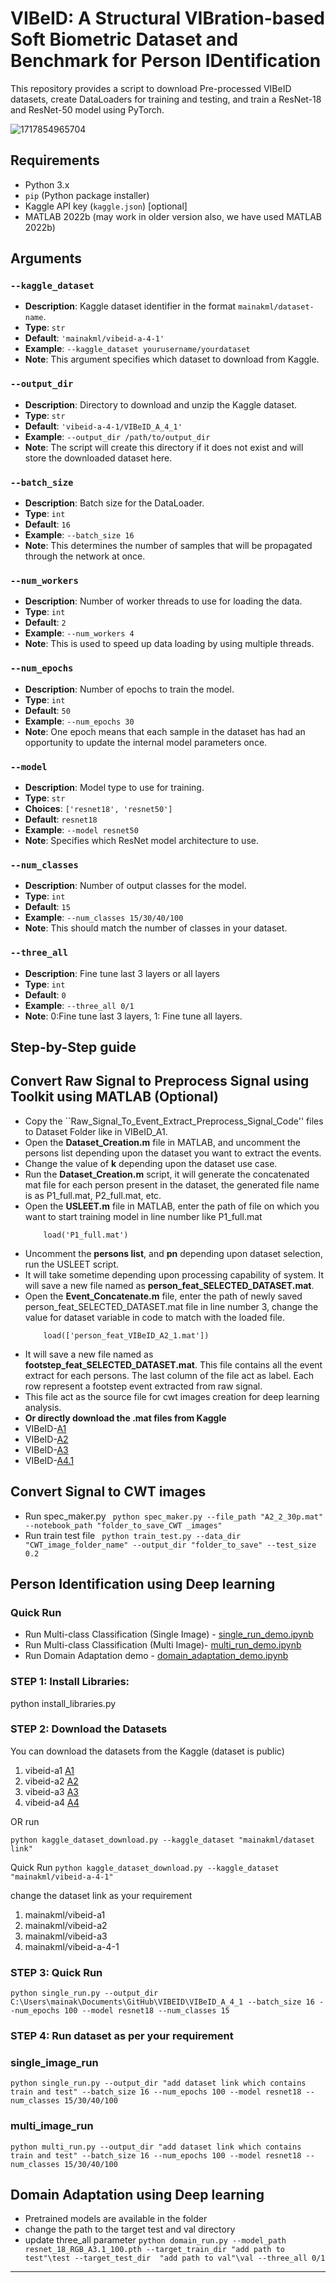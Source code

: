 # VIBeID: A Structural **VIB**ration-based Soft Biometric Dataset and Benchmark for Person **ID**entification
This repository provides a script to download Pre-processed  VIBeID datasets, create DataLoaders for training and testing, and train a ResNet-18 and ResNet-50 model using PyTorch.

![1717854965704](image/README/1717854965704.png)
## Requirements
- Python 3.x
- `pip` (Python package installer)
- Kaggle API key (`kaggle.json`) [optional]
- MATLAB 2022b (may work in older version also, we have used MATLAB 2022b)

## Arguments

### `--kaggle_dataset`
- **Description**: Kaggle dataset identifier in the format `mainakml/dataset-name`.
- **Type**: `str`
- **Default**: `'mainakml/vibeid-a-4-1'`
- **Example**: `--kaggle_dataset yourusername/yourdataset`
- **Note**: This argument specifies which dataset to download from Kaggle.

### `--output_dir`
- **Description**: Directory to download and unzip the Kaggle dataset.
- **Type**: `str`
- **Default**: `'vibeid-a-4-1/VIBeID_A_4_1'`
- **Example**: `--output_dir /path/to/output_dir`
- **Note**: The script will create this directory if it does not exist and will store the downloaded dataset here.

### `--batch_size`
- **Description**: Batch size for the DataLoader.
- **Type**: `int`
- **Default**: `16`
- **Example**: `--batch_size 16`
- **Note**: This determines the number of samples that will be propagated through the network at once.

### `--num_workers`
- **Description**: Number of worker threads to use for loading the data.
- **Type**: `int`
- **Default**: `2`
- **Example**: `--num_workers 4`
- **Note**: This is used to speed up data loading by using multiple threads.

### `--num_epochs`
- **Description**: Number of epochs to train the model.
- **Type**: `int`
- **Default**: `50`
- **Example**: `--num_epochs 30`
- **Note**: One epoch means that each sample in the dataset has had an opportunity to update the internal model parameters once.

### `--model`
- **Description**: Model type to use for training.
- **Type**: `str`
- **Choices**: `['resnet18', 'resnet50']`
- **Default**: `resnet18`
- **Example**: `--model resnet50`
- **Note**: Specifies which ResNet model architecture to use.

### `--num_classes`
- **Description**: Number of output classes for the model.
- **Type**: `int`
- **Default**: `15`
- **Example**: `--num_classes 15/30/40/100`
- **Note**: This should match the number of classes in your dataset.

### `--three_all`
- **Description**: Fine tune last 3 layers or all layers
- **Type**: `int`
- **Default**: `0`
- **Example**: `--three_all 0/1`
- **Note**: 0:Fine tune last 3 layers, 1: Fine tune all layers.


## Step-by-Step guide

## Convert Raw Signal to Preprocess Signal using Toolkit using MATLAB (Optional)
- Copy the ``Raw_Signal_To_Event_Extract_Preprocess_Signal_Code'' files to Dataset Folder like in VIBeID_A1.
- Open the **Dataset_Creation.m** file in MATLAB, and uncomment the persons list depending upon the dataset you want to extract the events.
- Change the value of **k** depending upon the dataset use case.
- Run the **Dataset_Creation.m** script, it will generate the concatenated mat file for each person present in the dataset, the generated file name is as P1_full.mat, P2_full.mat, etc.
- Open the **USLEET.m** file in MATLAB, enter the path of file on which you want to start training model in line number like P1_full.mat
  ``` % Load Mat file for tarining model
      load('P1_full.mat') 
- Uncomment the **persons list**, and **pn** depending upon dataset selection, run the USLEET script.
- It will take sometime depending upon processing capability of system. It will save a new file named as **person_feat_SELECTED_DATASET.mat**.
- Open the **Event_Concatenate.m** file, enter the path of newly saved person_feat_SELECTED_DATASET.mat file in line number 3, change the value for dataset variable in code to match with the loaded file.
  ``` % Load the saved after running usleet matlab code file
      load(['person_feat_VIBeID_A2_1.mat']) 
- It will save a new file named as **footstep_feat_SELECTED_DATASET.mat**. This file contains all the event extract for each persons. The last column of the file act as label. Each row represent a footstep event extracted from raw signal.
- This file act as the source file for cwt images creation for deep learning analysis.
- **Or directly download the .mat files from Kaggle**
- VIBeID-[A1](https://www.kaggle.com/datasets/mainakml/vibeid-a1-event)
- VIBeID-[A2](https://www.kaggle.com/datasets/mainakml/vibeid-a2-event)
- VIBeID-[A3](https://www.kaggle.com/datasets/mainakml/vibeid-a3-event)
- VIBeID-[A4.1](https://www.kaggle.com/datasets/mainakml/a4-1signal)

## Convert Signal to CWT images
- Run spec_maker.py 
``` python spec_maker.py --file_path "A2_2_30p.mat" --notebook_path "folder_to_save_CWT _images"```
- Run train test file
``` python train_test.py --data_dir "CWT_image_folder_name" --output_dir "folder_to_save" --test_size 0.2```

## Person Identification using Deep learning 
### Quick Run 
- Run Multi-class Classification (Single Image) - [single_run_demo.ipynb](https://github.com/Mainak1792/VIBEID/blob/main/single_run_demo.ipynb)
- Run Multi-class Classification (Multi Image)- [multi_run_demo.ipynb](https://github.com/Mainak1792/VIBEID/blob/main/multi_run_demo.ipynb)
- Run Domain Adaptation demo - [domain_adaptation_demo.ipynb](https://github.com/Mainak1792/VIBEID/blob/main/domain_adaptation_demo.ipynb)
### STEP 1: Install Libraries:
python install_libraries.py


### STEP 2: Download the Datasets
You can download the datasets from the Kaggle (dataset is public)

1. vibeid-a1 [A1](https://www.kaggle.com/datasets/mainakml/vibeid-a1)
2. vibeid-a2 [A2](https://www.kaggle.com/datasets/mainakml/vibeid-a2)
3. vibeid-a3 [A3](https://www.kaggle.com/datasets/mainakml/vibeid-a3)
4. vibeid-a4 [A4](https://www.kaggle.com/datasets/mainakml/vibeid-a-4-1)

OR 
run 

```python kaggle_dataset_download.py --kaggle_dataset "mainakml/dataset link"```

Quick  Run 
```python kaggle_dataset_download.py --kaggle_dataset "mainakml/vibeid-a-4-1"```

change the dataset link as your requirement
1. mainakml/vibeid-a1
2. mainakml/vibeid-a2
3. mainakml/vibeid-a3
4. mainakml/vibeid-a-4-1


### STEP 3: Quick Run

```python single_run.py --output_dir C:\Users\mainak\Documents\GitHub\VIBEID\VIBeID_A_4_1 --batch_size 16 --num_epochs 100 --model resnet18 --num_classes 15```

### STEP 4: Run dataset as per your requirement

### single_image_run
```python single_run.py --output_dir "add dataset link which contains train and test" --batch_size 16 --num_epochs 100 --model resnet18 --num_classes 15/30/40/100```


### multi_image_run
```python multi_run.py --output_dir "add dataset link which contains train and test" --batch_size 16 --num_epochs 100 --model resnet18 --num_classes 15/30/40/100```

## Domain Adaptation using Deep learning 
- Pretrained models are available in the folder
- change the path to the target test and val directory
- update three_all parameter
```python domain_run.py --model_path resnet_18_RGB_A3.1_100.pth --target_train_dir "add path to test"\test --target_test_dir  "add path to val"\val --three_all 0/1```
---

